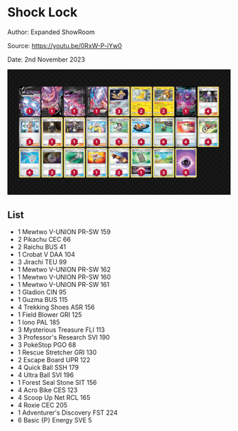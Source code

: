 # Shock Lock

Author: Expanded ShowRoom

Source: <https://youtu.be/0RxW-P-iYw0>

Date: 2nd November 2023

![decklist](../../images/MEW/Shock%20Lock/2-%20Shock%20Lock.png)

## List

* 1 Mewtwo V-UNION PR-SW 159
* 2 Pikachu CEC 66
* 2 Raichu BUS 41
* 1 Crobat V DAA 104
* 3 Jirachi TEU 99
* 1 Mewtwo V-UNION PR-SW 162
* 1 Mewtwo V-UNION PR-SW 160
* 1 Mewtwo V-UNION PR-SW 161
* 1 Gladion CIN 95
* 1 Guzma BUS 115
* 4 Trekking Shoes ASR 156
* 1 Field Blower GRI 125
* 1 Iono PAL 185
* 3 Mysterious Treasure FLI 113
* 3 Professor's Research SVI 190
* 3 PokéStop PGO 68
* 1 Rescue Stretcher GRI 130
* 2 Escape Board UPR 122
* 4 Quick Ball SSH 179
* 4 Ultra Ball SVI 196
* 1 Forest Seal Stone SIT 156
* 4 Acro Bike CES 123
* 4 Scoop Up Net RCL 165
* 4 Roxie CEC 205
* 1 Adventurer's Discovery FST 224
* 6 Basic {P} Energy SVE 5
